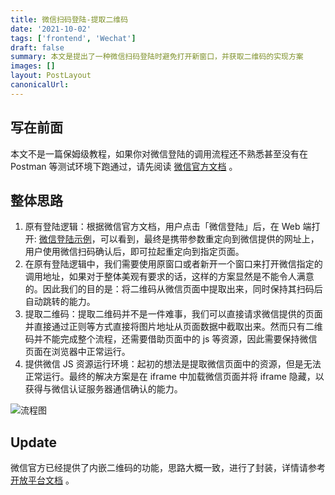 ```yaml
---
title: 微信扫码登陆-提取二维码
date: '2021-10-02'
tags: ['frontend', 'Wechat']
draft: false
summary: 本文是提出了一种微信扫码登陆时避免打开新窗口，并获取二维码的实现方案
images: []
layout: PostLayout
canonicalUrl:
---
```


## 写在前面

本文不是一篇保姆级教程，如果你对微信登陆的调用流程还不熟悉甚至没有在 Postman 等测试环境下跑通过，请先阅读 [微信官方文档](https://developers.weixin.qq.com/doc/oplatform/Website_App/WeChat_Login/Wechat_Login.html) 。

## 整体思路

1. 原有登陆逻辑：根据微信官方文档，用户点击「微信登陆」后，在 Web 端打开: [微信登陆示例](https://passport.yhd.com/wechat/login.do)，可以看到，最终是携带参数重定向到微信提供的网址上，用户使用微信扫码确认后，即可拉起重定向到指定页面。
2. 在原有登陆逻辑中，我们需要使用原窗口或者新开一个窗口来打开微信指定的调用地址，如果对于整体美观有要求的话，这样的方案显然是不能令人满意的。因此我们的目的是：将二维码从微信页面中提取出来，同时保持其扫码后自动跳转的能力。
3. 提取二维码：提取二维码并不是一件难事，我们可以直接请求微信提供的页面并直接通过正则等方式直接将图片地址从页面数据中截取出来。然而只有二维码并不能完成整个流程，还需要借助页面中的 js 等资源，因此需要保持微信页面在浏览器中正常运行。
4. 提供微信 JS 资源运行环境：起初的想法是提取微信页面中的资源，但是无法正常运行。最终的解决方案是在 iframe 中加载微信页面并将 iframe 隐藏，以获得与微信认证服务器通信确认的能力。

![流程图](https://tva1.sinaimg.cn/large/e6c9d24egy1h0vxj2glqvj20rm0peq4r.jpg)

## Update

微信官方已经提供了内嵌二维码的功能，思路大概一致，进行了封装，详情请参考 [开放平台文档](https://developers.weixin.qq.com/doc/oplatform/Website_App/WeChat_Login/Wechat_Login.html) 。
